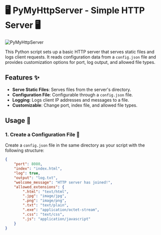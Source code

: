 # 🖥️ PyMyHttpServer - Simple HTTP Server 🖥️

![PyMyHttpServer](asset/main.png)

This Python script sets up a basic HTTP server that serves static files and logs client requests. It reads configuration data from a `config.json` file and provides customization options for port, log output, and allowed file types.

## Features ✨

- **Serve Static Files**: Serves files from the server's directory.
- **Configuration File**: Configurable through a `config.json` file.
- **Logging**: Logs client IP addresses and messages to a file.
- **Customizable**: Change port, index file, and allowed file types.

## Usage 🚀

### 1. Create a Configuration File 📄

Create a `config.json` file in the same directory as your script with the following structure:

```json
{
    "port": 8080,
    "index": "index.html",
    "log": true,
    "output": "log.txt",
    "welcome_message": "HTTP server has joined!",
    "allowed_extensions": {
        ".html": "text/html",
        ".jpg": "image/jpg",
        ".png": "image/png",
        ".txt": "text/plain",
        ".exe": "application/octet-stream",
        ".css": "text/css",
        ".js": "application/javascript"
    }
}
```
